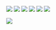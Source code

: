 [![][resume]](https://bang9.github.io)
[![][linkedin]](https://www.linkedin.com/in/%ED%98%84%EA%B5%AC-%EA%B0%95-0991aa207)
[![][mail]](mailto:gusrn1423@naver.com)
[![][blog]](https://velog.io/@bang9dev)
[![][read]](https://github.com/bang9/What-I-Read)
[![][hits]](https://github.com/bang9)

[![][stats]](https://bang9.github.io)

<!---------------------------
---------------------------->

[resume]: https://img.shields.io/badge/Resume-742ddd?style=flat&logoColor=white&logo=QuickLook
[linkedin]: https://img.shields.io/badge/LinkedIn-2867b2?style=flat&logoColor=white&logo=LinkedIn
[blog]: https://img.shields.io/badge/Blog-20c997?style=flat&logoColor=white&logo=GitBook
[mail]: https://img.shields.io/badge/Mail-ea4335?style=flat&logoColor=white&logo=Gmail
[read]: https://img.shields.io/badge/Read-f0a900?style=flat&logoColor=white&logo=BookStack

[hits]: https://hits.seeyoufarm.com/api/count/incr/badge.svg?url=https%3A%2F%2Fgithub.com%2FBang9&count_bg=black&title_bg=%23555555&title=Views
[stats]: https://github-readme-stats.vercel.app/api?username=Bang9&show_icons=false&count_private=true&bg_color=30,fbc2eb,a6c1ee&title_color=ffeffa&text_color=fff
